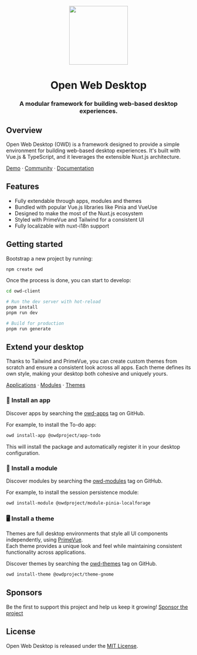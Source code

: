 <p align="center">
  <img width="160" height="160" src="https://avatars.githubusercontent.com/u/65117737?s=160&v=4" />
</p>
<h1 align="center">Open Web Desktop</h1>
<h3 align="center">
  A modular framework for building web-based desktop experiences.
</h3>

## Overview

Open Web Desktop (OWD) is a framework designed to provide a simple environment for building web-based desktop experiences. It's built with Vue.js & TypeScript, and it leverages the extensible Nuxt.js architecture.

[Demo](https://atproto-os.pages.dev/) · [Community](https://discord.gg/zPNaN2HAaA) · [Documentation](https://owdproject.org/)

## Features

- Fully extendable through apps, modules and themes
- Bundled with popular Vue.js libraries like Pinia and VueUse
- Designed to make the most of the Nuxt.js ecosystem
- Styled with PrimeVue and Tailwind for a consistent UI
- Fully localizable with nuxt-i18n support

## Getting started

Bootstrap a new project by running:

```bash
npm create owd
```

Once the process is done, you can start to develop:

```bash
cd owd-client

# Run the dev server with hot-reload
pnpm install
pnpm run dev

# Build for production
pnpm run generate
```

## Extend your desktop

Thanks to Tailwind and PrimeVue, you can create custom themes from scratch and ensure a consistent look across all apps. Each theme defines its own style, making your desktop both cohesive and uniquely yours.

[Applications](https://github.com/topics/owd-apps) · [Modules](https://github.com/topics/owd-modules) · [Themes](https://github.com/topics/owd-themes)

### 🧩 Install an app

Discover apps by searching the [owd-apps](https://github.com/topics/owd-apps) tag on GitHub.

For example, to install the To-do app:

```bash
owd install-app @owdproject/app-todo
```

This will install the package and automatically register it in your desktop configuration.

### 🧩 Install a module

Discover modules by searching the [owd-modules](https://github.com/topics/owd-modules) tag on GitHub.

For example, to install the session persistence module:

```bash
owd install-module @owdproject/module-pinia-localforage
```

### 🖥️ Install a theme

Themes are full desktop environments that style all UI components independently, using [PrimeVue](https://primevue.org/).  
Each theme provides a unique look and feel while maintaining consistent functionality across applications.

Discover themes by searching the [owd-themes](https://github.com/topics/owd-themes) tag on GitHub.

```bash
owd install-theme @owdproject/theme-gnome
```

## Sponsors

Be the first to support this project and help us keep it growing! [Sponsor the project](https://github.com/sponsors/owdproject)

## License

Open Web Desktop is released under the [MIT License](LICENSE).
